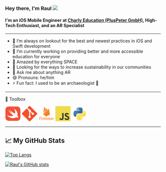 ### Hey there, I'm Raul <img src="https://raw.githubusercontent.com/MartinHeinz/MartinHeinz/master/wave.gif" width="30px">

#### I'm an iOS Mobile Engineer at [Charly Education (PlusPeter GmbH)](https://apps.apple.com/app/apple-store/id1464182310?mt=8), High-Tech Enthusiast, and an AR Specialist
---
- 🌱 I’m always on lookout for the best and newest practices in iOS and Swift development
- 🔭 I’m currently working on providing better and more accessible education for everyone
- :milky_way: Amazed by everything SPACE
- :herb: Looking for the ways to increase sustainability in our communities
- 💬 Ask me about anything AR
- 😄 Pronouns: he/him
- ⚡ Fun fact: I used to be an archaeologist 🤠


---

🧰 Toolbox

<img src="https://github.com/devicons/devicon/blob/master/icons/swift/swift-original.svg" alt="Swift" width="50" height="50"/> <img src="https://github.com/devicons/devicon/blob/master/icons/git/git-original.svg" alt="Git" width="50" height="50"/> <img src="https://github.com/devicons/devicon/blob/master/icons/firebase/firebase-plain-wordmark.svg" alt="Firebase" width="50" height="50"/>
<img src="https://github.com/devicons/devicon/blob/master/icons/javascript/javascript-original.svg" alt="JavaScript" width="50" height="50"/> <img src="https://github.com/devicons/devicon/blob/master/icons/python/python-original.svg" alt="Python" width="50" height="50"/>

---

## &#x1f4c8; My GitHub Stats

[![Top Langs](https://github-readme-stats.vercel.app/api/top-langs/?username=RaulSul&layout=compact&theme=vue)](https://github.com/anuraghazra/github-readme-stats)

[![Raul's GitHub stats](https://github-readme-stats.vercel.app/api?username=RaulSul&theme=vue)](https://github.com/anuraghazra/github-readme-stats)





<!--
**RaulSul/RaulSul** is a ✨ _special_ ✨ repository because its `README.md` (this file) appears on your GitHub profile.

Here are some ideas to get you started:


- 👯 I’m looking to collaborate on ...
- 🤔 I’m looking for help with ...
- 📫 How to reach me: ...

-->
